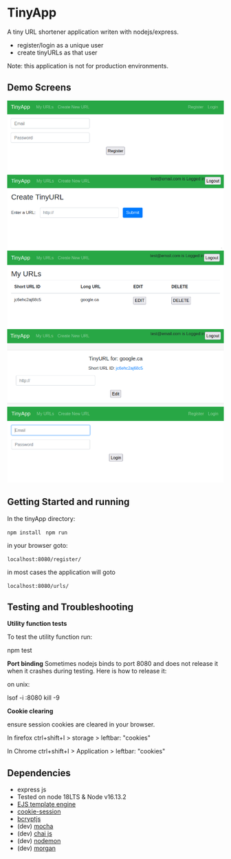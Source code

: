 # TinyApp 

A tiny URL shortener application writen with nodejs/express.

- register/login as a unique user 
- create tinyURLs as that user

Note: this application is not for production environments. 

## Demo Screens

!["Register a new user"](Register.png)
!["Add a new URL to shorten"](CreateURL.png)
!["MyURLS main page with a new entry"](MyURLS.png)
!["Edit a URL"](EDITurl.png)
!["Login page after registration"](Login.png)


## Getting Started and running 

In the tinyApp directory:

`npm install `
`npm run `

in your browser goto:

`localhost:8080/register/`

in most cases the application will goto

`localhost:8080/urls/`

## Testing and Troubleshooting 

**Utility function tests**

To test the utility function run:

npm test

**Port binding**
Sometimes nodejs binds to port 8080 and does 
not release it when it crashes during testing.
Here is how to release it:

on unix:

lsof -i :8080
kill -9 <PID>

**Cookie clearing**

ensure session cookies are cleared in 
your browser.

In firefox
ctrl+shift+I > storage > leftbar: "cookies"

In Chrome
ctrl+shift+I > Application > leftbar: "cookies"

## Dependencies

- express js
- Tested on node 18LTS & Node v16.13.2
- [EJS template engine](https://ejs.co/)
- [cookie-session](https://www.npmjs.com/package/cookie-session)
- [bcryptjs](https://www.npmjs.com/package/bcryptjs)
- (dev) [mocha](https://mochajs.org/)
- (dev) [chai js](https://www.chaijs.com/)
- (dev) [nodemon](https://github.com/remy/nodemon)
- (dev) [morgan](https://github.com/expressjs/morgan)